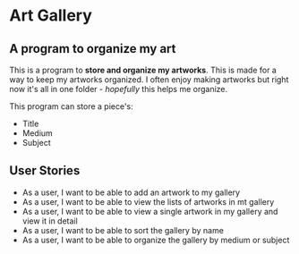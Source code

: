 # Art Gallery
## A program to organize my art

This is a program to **store and organize my artworks**. This is made for a way to keep my artworks organized. 
I often enjoy making artworks but right now it's all in one folder - *hopefully* this helps me organize.


This program can store a piece's:
- Title
- Medium
- Subject

## User Stories
- As a user, I want to be able to add an artwork to my gallery
- As a user, I want to be able to view the lists of artworks in mt gallery
- As a user, I want to be able to view a single artwork in my gallery and view it in detail
- As a user, I want to be able to sort the gallery by name
- As a user, I want to be able to organize the gallery by medium or subject